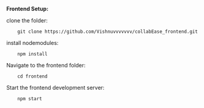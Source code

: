 **Frontend Setup:**

clone the folder:

        git clone https://github.com/Vishnuvvvvvvv/collabEase_frontend.git

install nodemodules:

        npm install

Navigate to the frontend folder:

        cd frontend

Start the frontend development server:

        npm start
